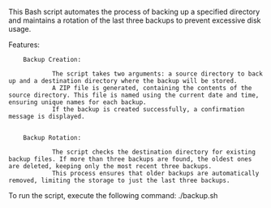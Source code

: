 This Bash script automates the process of backing up a specified directory and maintains a rotation of the last three backups to prevent excessive disk usage. 

Features:

        Backup Creation:

                The script takes two arguments: a source directory to back up and a destination directory where the backup will be stored.
                A ZIP file is generated, containing the contents of the source directory. This file is named using the current date and time, ensuring unique names for each backup.
                If the backup is created successfully, a confirmation message is displayed.


        Backup Rotation:

                The script checks the destination directory for existing backup files. If more than three backups are found, the oldest ones are deleted, keeping only the most recent three backups.
                This process ensures that older backups are automatically removed, limiting the storage to just the last three backups.

To run the script, execute the following command: 
        ./backup.sh <source-path> <backup-path>

